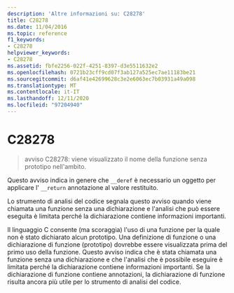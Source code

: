 ```yaml
---
description: 'Altre informazioni su: C28278'
title: C28278
ms.date: 11/04/2016
ms.topic: reference
f1_keywords:
- C28278
helpviewer_keywords:
- C28278
ms.assetid: fbfe2256-022f-4251-8397-d3e5511632e2
ms.openlocfilehash: 0721b23cff9cd07f3ab127a525ec7ae11183be21
ms.sourcegitcommit: d6af41e42699628c3e2e6063ec7b03931a49a098
ms.translationtype: MT
ms.contentlocale: it-IT
ms.lasthandoff: 12/11/2020
ms.locfileid: "97204940"
---
```

# <a name="c28278"></a>C28278

> avviso C28278: viene visualizzato il nome della funzione senza prototipo nell'ambito.

Questo avviso indica in genere che `__deref` è necessario un oggetto per applicare l' `__return` annotazione al valore restituito.

Lo strumento di analisi del codice segnala questo avviso quando viene chiamata una funzione senza una dichiarazione e l'analisi che può essere eseguita è limitata perché la dichiarazione contiene informazioni importanti.

Il linguaggio C consente (ma scoraggia) l'uso di una funzione per la quale non è stato dichiarato alcun prototipo. Una definizione di funzione o una dichiarazione di funzione (prototipo) dovrebbe essere visualizzata prima del primo uso della funzione. Questo avviso indica che è stata chiamata una funzione senza una dichiarazione e che l'analisi che è possibile eseguire è limitata perché la dichiarazione contiene informazioni importanti. Se la dichiarazione di funzione contiene annotazioni, la dichiarazione di funzione risulta ancora più utile per lo strumento di analisi del codice.
